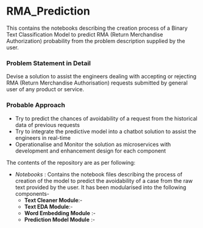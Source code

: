 # RMA_Prediction
This contains the notebooks describing the creation process of a Binary Text Classification Model to predict RMA (Return Merchandise Authorization) probability from the problem description supplied by the user.

### Problem Statement in Detail
Devise a solution to assist the engineers dealing with accepting or rejecting RMA (Return Merchandise Authorisation) requests submitted by general user of any product or service.

### Probable Approach
- Try to predict the chances of avoidability of a request from the historical data of previous requests
- Try to integrate the predictive model into a chatbot solution to assist the engineers in real-time
- Operationalise and Monitor the solution as microservices with development and enhancement design for each component

The contents of the repository are as per following:
- <i>Notebooks</i> : Contains the notebook files describing the process of creation of the model to predict the avoidability of a case from the raw text provided by the user. It has been modularised into the following components-
  - <b>Text Cleaner Module</b>:-
  - <b>Text EDA Module</b>:-
  - <b>Word Embedding Module</b> :-
  - <b>Prediction Model Module</b> :-
